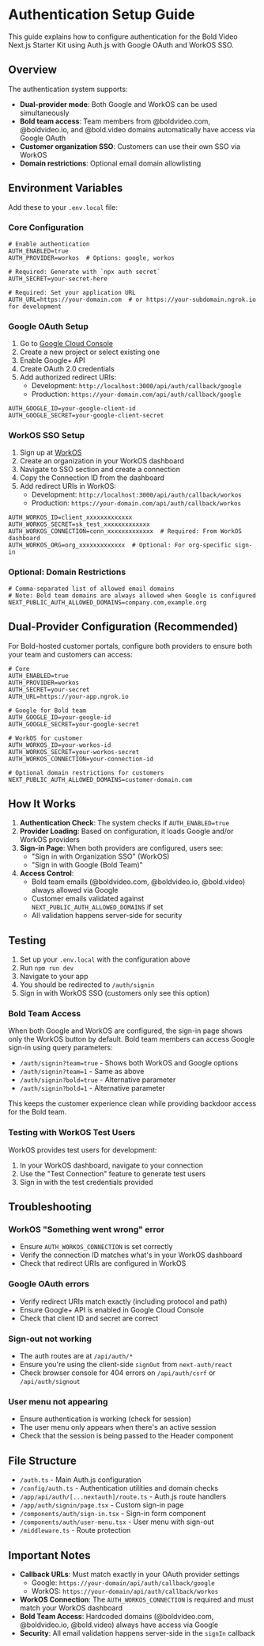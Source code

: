 # Authentication Setup Guide

This guide explains how to configure authentication for the Bold Video Next.js Starter Kit using Auth.js with Google OAuth and WorkOS SSO.

## Overview

The authentication system supports:
- **Dual-provider mode**: Both Google and WorkOS can be used simultaneously
- **Bold team access**: Team members from @boldvideo.com, @boldvideo.io, and @bold.video domains automatically have access via Google OAuth
- **Customer organization SSO**: Customers can use their own SSO via WorkOS
- **Domain restrictions**: Optional email domain allowlisting

## Environment Variables

Add these to your `.env.local` file:

### Core Configuration

```env
# Enable authentication
AUTH_ENABLED=true
AUTH_PROVIDER=workos  # Options: google, workos

# Required: Generate with `npx auth secret`
AUTH_SECRET=your-secret-here

# Required: Set your application URL
AUTH_URL=https://your-domain.com  # or https://your-subdomain.ngrok.io for development
```

### Google OAuth Setup

1. Go to [Google Cloud Console](https://console.cloud.google.com/)
2. Create a new project or select existing one
3. Enable Google+ API
4. Create OAuth 2.0 credentials
5. Add authorized redirect URIs:
   - Development: `http://localhost:3000/api/auth/callback/google`
   - Production: `https://your-domain.com/api/auth/callback/google`

```env
AUTH_GOOGLE_ID=your-google-client-id
AUTH_GOOGLE_SECRET=your-google-client-secret
```

### WorkOS SSO Setup

1. Sign up at [WorkOS](https://workos.com/)
2. Create an organization in your WorkOS dashboard
3. Navigate to SSO section and create a connection
4. Copy the Connection ID from the dashboard
5. Add redirect URIs in WorkOS:
   - Development: `http://localhost:3000/api/auth/callback/workos`
   - Production: `https://your-domain.com/api/auth/callback/workos`

```env
AUTH_WORKOS_ID=client_xxxxxxxxxxxxx
AUTH_WORKOS_SECRET=sk_test_xxxxxxxxxxxxx
AUTH_WORKOS_CONNECTION=conn_xxxxxxxxxxxxx  # Required: From WorkOS dashboard
AUTH_WORKOS_ORG=org_xxxxxxxxxxxxx  # Optional: For org-specific sign-in
```

### Optional: Domain Restrictions

```env
# Comma-separated list of allowed email domains
# Note: Bold team domains are always allowed when Google is configured
NEXT_PUBLIC_AUTH_ALLOWED_DOMAINS=company.com,example.org
```

## Dual-Provider Configuration (Recommended)

For Bold-hosted customer portals, configure both providers to ensure both your team and customers can access:

```env
# Core
AUTH_ENABLED=true
AUTH_PROVIDER=workos
AUTH_SECRET=your-secret
AUTH_URL=https://your-app.ngrok.io

# Google for Bold team
AUTH_GOOGLE_ID=your-google-id
AUTH_GOOGLE_SECRET=your-google-secret

# WorkOS for customer
AUTH_WORKOS_ID=your-workos-id
AUTH_WORKOS_SECRET=your-workos-secret
AUTH_WORKOS_CONNECTION=your-connection-id

# Optional domain restrictions for customers
NEXT_PUBLIC_AUTH_ALLOWED_DOMAINS=customer-domain.com
```

## How It Works

1. **Authentication Check**: The system checks if `AUTH_ENABLED=true`
2. **Provider Loading**: Based on configuration, it loads Google and/or WorkOS providers
3. **Sign-in Page**: When both providers are configured, users see:
   - "Sign in with Organization SSO" (WorkOS)
   - "Sign in with Google (Bold Team)"
4. **Access Control**:
   - Bold team emails (@boldvideo.com, @boldvideo.io, @bold.video) always allowed via Google
   - Customer emails validated against `NEXT_PUBLIC_AUTH_ALLOWED_DOMAINS` if set
   - All validation happens server-side for security

## Testing

1. Set up your `.env.local` with the configuration above
2. Run `npm run dev`
3. Navigate to your app
4. You should be redirected to `/auth/signin`
5. Sign in with WorkOS SSO (customers only see this option)

### Bold Team Access

When both Google and WorkOS are configured, the sign-in page shows only the WorkOS button by default. Bold team members can access Google sign-in using query parameters:

- `/auth/signin?team=true` - Shows both WorkOS and Google options
- `/auth/signin?team=1` - Same as above
- `/auth/signin?bold=true` - Alternative parameter
- `/auth/signin?bold=1` - Alternative parameter

This keeps the customer experience clean while providing backdoor access for the Bold team.

### Testing with WorkOS Test Users

WorkOS provides test users for development:
1. In your WorkOS dashboard, navigate to your connection
2. Use the "Test Connection" feature to generate test users
3. Sign in with the test credentials provided

## Troubleshooting

### WorkOS "Something went wrong" error
- Ensure `AUTH_WORKOS_CONNECTION` is set correctly
- Verify the connection ID matches what's in your WorkOS dashboard
- Check that redirect URIs are configured in WorkOS

### Google OAuth errors
- Verify redirect URIs match exactly (including protocol and path)
- Ensure Google+ API is enabled in Google Cloud Console
- Check that client ID and secret are correct

### Sign-out not working
- The auth routes are at `/api/auth/*`
- Ensure you're using the client-side `signOut` from `next-auth/react`
- Check browser console for 404 errors on `/api/auth/csrf` or `/api/auth/signout`

### User menu not appearing
- Ensure authentication is working (check for session)
- The user menu only appears when there's an active session
- Check that the session is being passed to the Header component

## File Structure

- `/auth.ts` - Main Auth.js configuration
- `/config/auth.ts` - Authentication utilities and domain checks
- `/app/api/auth/[...nextauth]/route.ts` - Auth.js route handlers
- `/app/auth/signin/page.tsx` - Custom sign-in page
- `/components/auth/sign-in.tsx` - Sign-in form component
- `/components/auth/user-menu.tsx` - User menu with sign-out
- `/middleware.ts` - Route protection

## Important Notes

- **Callback URLs**: Must match exactly in your OAuth provider settings
  - Google: `https://your-domain/api/auth/callback/google`
  - WorkOS: `https://your-domain/api/auth/callback/workos`
- **WorkOS Connection**: The `AUTH_WORKOS_CONNECTION` is required and must match your WorkOS dashboard
- **Bold Team Access**: Hardcoded domains (@boldvideo.com, @boldvideo.io, @bold.video) always have access via Google
- **Security**: All email validation happens server-side in the `signIn` callback